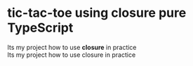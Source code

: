 # tic-tac-toe using closure pure TypeScript 

Its my project how to use **closure** in practice \
Its my project how to use closure in practice 

